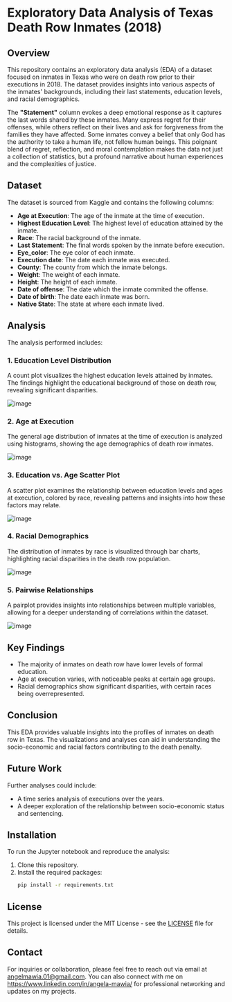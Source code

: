 # Exploratory Data Analysis of Texas Death Row Inmates (2018)

## Overview
This repository contains an exploratory data analysis (EDA) of a dataset focused on inmates in Texas who were on death row prior to their executions in 2018. The dataset provides insights into various aspects of the inmates' backgrounds, including their last statements, education levels, and racial demographics.

The **"Statement"** column evokes a deep emotional response as it captures the last words shared by these inmates. Many express regret for their offenses, while others reflect on their lives and ask for forgiveness from the families they have affected. Some inmates convey a belief that only God has the authority to take a human life, not fellow human beings. This poignant blend of regret, reflection, and moral contemplation makes the data not just a collection of statistics, but a profound narrative about human experiences and the complexities of justice.

## Dataset
The dataset is sourced from Kaggle and contains the following columns:
- **Age at Execution**: The age of the inmate at the time of execution.
- **Highest Education Level**: The highest level of education attained by the inmate.
- **Race**: The racial background of the inmate.
- **Last Statement**: The final words spoken by the inmate before execution.
- **Eye_color**: The eye color of each inmate.
- **Execution date**: The date each inmate was executed.
- **County**: The county from which the inmate belongs.
- **Weight**: The weight of each inmate.
- **Height**: The height of each inmate.
- **Date of offense**: The date which the inmate commited the offense.
- **Date of birth**: The date each inmate was born.
- **Native State**: The state at where each inmate lived.

  
## Analysis
The analysis performed includes:

### 1. **Education Level Distribution**
A count plot visualizes the highest education levels attained by inmates. The findings highlight the educational background of those on death row, revealing significant disparities.

![image](https://github.com/user-attachments/assets/d3c43665-fb0d-461f-9d37-e0aaabe26978)


### 2. **Age at Execution**
The general age distribution of inmates at the time of execution is analyzed using histograms, showing the age demographics of death row inmates. 

![image](https://github.com/user-attachments/assets/f70596c1-feb9-4733-b489-bf356e1c636f)

### 3. **Education vs. Age Scatter Plot**
A scatter plot examines the relationship between education levels and ages at execution, colored by race, revealing patterns and insights into how these factors may relate.

![image](https://github.com/user-attachments/assets/5db2a517-15fc-46b7-b9d6-d9db48530bad)


### 4. **Racial Demographics**
The distribution of inmates by race is visualized through bar charts, highlighting racial disparities in the death row population.

![image](https://github.com/user-attachments/assets/43393f43-656a-4619-97a8-3b90d98aeeff)

### 5. **Pairwise Relationships**
A pairplot provides insights into relationships between multiple variables, allowing for a deeper understanding of correlations within the dataset.

![image](https://github.com/user-attachments/assets/d55ecfcd-c95d-43aa-9918-84987d9dd96d)

## Key Findings
- The majority of inmates on death row have lower levels of formal education.
- Age at execution varies, with noticeable peaks at certain age groups.
- Racial demographics show significant disparities, with certain races being overrepresented.

## Conclusion
This EDA provides valuable insights into the profiles of inmates on death row in Texas. The visualizations and analyses can aid in understanding the socio-economic and racial factors contributing to the death penalty.

## Future Work
Further analyses could include:
- A time series analysis of executions over the years.
- A deeper exploration of the relationship between socio-economic status and sentencing.

## Installation
To run the Jupyter notebook and reproduce the analysis:
1. Clone this repository.
2. Install the required packages:
   ```bash
   pip install -r requirements.txt
## License
This project is licensed under the MIT License - see the [LICENSE](LICENSE) file for details. 

## Contact
For inquiries or collaboration, please feel free to reach out via email at angelmawia.01@gmail.com. You can also connect with me on https://www.linkedin.com/in/angela-mawia/ for professional networking and updates on my projects.



